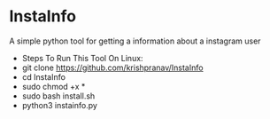 # InstaInfo
A simple python tool for getting a information about a instagram user

- Steps To Run This Tool On Linux:
- git clone https://github.com/krishpranav/InstaInfo
- cd InstaInfo
- sudo chmod +x *
- sudo bash install.sh
- python3 instainfo.py 

